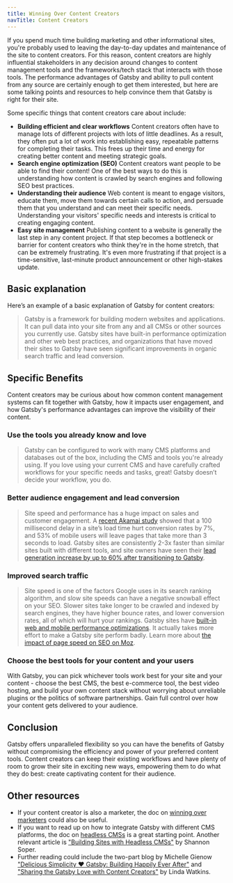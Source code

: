 ```yaml
---
title: Winning Over Content Creators
navTitle: Content Creators
---
```


If you spend much time building marketing and other informational sites, you're probably used to leaving the day-to-day updates and maintenance of the site to content creators. For this reason, content creators are highly influential stakeholders in any decision around changes to content management tools and the frameworks/tech stack that interacts with those tools. The performance advantages of Gatsby and ability to pull content from any source are certainly enough to get them interested, but here are some talking points and resources to help convince them that Gatsby is right for their site.

Some specific things that content creators care about include:

- **Building efficient and clear workflows** Content creators often have to manage lots of different projects with lots of little deadlines. As a result, they often put a lot of work into establishing easy, repeatable patterns for completing their tasks. This frees up their time and energy for creating better content and meeting strategic goals.
- **Search engine optimization (SEO)** Content creators want people to be able to find their content! One of the best ways to do this is understanding how content is crawled by search engines and following SEO best practices.
- **Understanding their audience** Web content is meant to engage visitors, educate them, move them towards certain calls to action, and persuade them that you understand and can meet their specific needs. Understanding your visitors' specific needs and interests is critical to creating engaging content.
- **Easy site management** Publishing content to a website is generally the last step in any content project. If that step becomes a bottleneck or barrier for content creators who think they're in the home stretch, that can be extremely frustrating. It's even more frustrating if that project is a time-sensitive, last-minute product announcement or other high-stakes update.

## Basic explanation

Here’s an example of a basic explanation of Gatsby for content creators:

> Gatsby is a framework for building modern websites and applications. It can pull data into your site from any and all CMSs or other sources you currently use. Gatsby sites have built-in performance optimization and other web best practices, and organizations that have moved their sites to Gatsby have seen significant improvements in organic search traffic and lead conversion.

## Specific Benefits

Content creators may be curious about how common content management systems can fit together with Gatsby, how it impacts user engagement, and how Gatsby's performance advantages can improve the visibility of their content.

### Use the tools you already know and love

> Gatsby can be configured to work with many CMS platforms and databases out of the box, including the CMS and tools you're already using. If you love using your current CMS and have carefully crafted workflows for your specific needs and tasks, great! Gatsby doesn’t decide your workflow, you do.

### Better audience engagement and lead conversion

> Site speed and performance has a huge impact on sales and customer engagement. A [recent Akamai study](https://www.akamai.com/uk/en/about/news/press/2017-press/akamai-releases-spring-2017-state-of-online-retail-performance-report.jsp) showed that a 100 millisecond delay in a site’s load time hurt conversion rates by 7%, and 53% of mobile users will leave pages that take more than 3 seconds to load. Gatsby sites are consistently 2-3x faster than similar sites built with different tools, and site owners have seen their [lead generation increase by up to 60% after transitioning to Gatsby](https://www.gatsbyjs.org/blog/2018-11-16-youfit-case-study/).

### Improved search traffic

> Site speed is one of the factors Google uses in its search ranking algorithm, and slow site speeds can have a negative snowball effect on your SEO. Slower sites take longer to be crawled and indexed by search engines, they have higher bounce rates, and lower conversion rates, all of which will hurt your rankings. Gatsby sites have [built-in web and mobile performance optimizations](https://www.gatsbyjs.org/blog/2018-11-07-gatsby-for-apps/#why-gatsby-for-apps). It actually takes more effort to make a Gatsby site perform badly. Learn more about [the impact of page speed on SEO on Moz](https://moz.com/learn/seo/page-speed).

### Choose the best tools for your content and your users

With Gatsby, you can pick whichever tools work best for your site and your content - choose the best CMS, the best e-commerce tool, the best video hosting, and build your own content stack without worrying about unreliable plugins or the politics of software partnerships. Gain full control over how your content gets delivered to your audience.

## Conclusion

Gatsby offers unparalleled flexibility so you can have the benefits of Gatsby without compromising the efficiency and power of your preferred content tools. Content creators can keep their existing workflows and have plenty of room to grow their site in exciting new ways, empowering them to do what they do best: create captivating content for their audience.

## Other resources

- If your content creator is also a marketer, the doc on [winning over marketers](/docs/winning-over-marketers) could also be useful.
- If you want to read up on how to integrate Gatsby with different CMS platforms, the doc on [headless CMSs](/docs/headless-cms) is a great starting point. Another relevant article is ["Building Sites with Headless CMSs"](/blog/2018-2-3-sites-with-headless-cms/) by Shannon Soper.
- Further reading could include the two-part blog by Michelle Gienow ["Delicious Simplicity ❤️ Gatsby: Building Happily Ever After"](/blog/2019-06-08-delicious-simplicity-case-study-part-1/) and ["Sharing the Gatsby Love with Content Creators"](/blog/2019-09-18-delicious-simplicity-case-study-part2/) by Linda Watkins.
